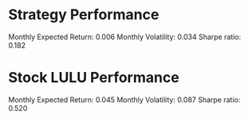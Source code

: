 # Strategy Performance
Monthly Expected Return: 0.006
Monthly Volatility: 0.034
Sharpe ratio: 0.182
# Stock LULU Performance
Monthly Expected Return: 0.045
Monthly Volatility: 0.087
Sharpe ratio: 0.520
